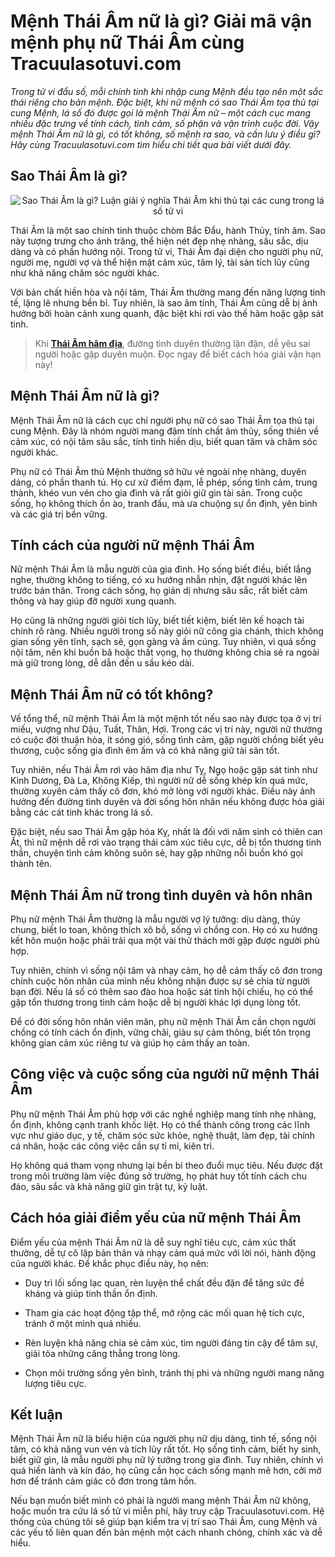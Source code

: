 <h1 dir="ltr"><strong>Mệnh Thái Âm nữ là gì? Giải mã vận mệnh phụ nữ Thái Âm cùng Tracuulasotuvi.com</strong></h1>

<p dir="ltr"><em>Trong tử vi đẩu số, mỗi chính tinh khi nhập cung Mệnh đều tạo nên một sắc thái riêng cho bản mệnh. Đặc biệt, khi nữ mệnh có sao Thái Âm tọa thủ tại cung Mệnh, lá số đó được gọi là mệnh Thái Âm nữ &ndash; một cách cục mang nhiều đặc trưng về tính cách, tình cảm, số phận và vận trình cuộc đời. Vậy mệnh Thái Âm nữ là gì, có tốt không, số mệnh ra sao, và cần lưu ý điều gì? Hãy cùng Tracuulasotuvi.com tìm hiểu chi tiết qua bài viết dưới đây.</em></p>

<h2 dir="ltr"><strong>Sao Thái Âm là gì?</strong></h2>

<p dir="ltr" style="text-align:center"><img alt="Sao Thái Âm là gì? Luận giải ý nghĩa Thái Âm khi thủ tại các cung trong lá số tử vi" src="https://tracuulasotuvi.com/wp-content/uploads/2024/07/sao-thai-am-6.jpg" /></p>

<p dir="ltr">Thái Âm là một sao chính tinh thuộc chòm Bắc Đẩu, hành Thủy, tính âm. Sao này tượng trưng cho ánh trăng, thể hiện nét đẹp nhẹ nhàng, sâu sắc, dịu dàng và có phần hướng nội. Trong tử vi, Thái Âm đại diện cho người phụ nữ, người mẹ, người vợ và thể hiện mặt cảm xúc, tâm lý, tài sản tích lũy cũng như khả năng chăm sóc người khác.</p>

<p dir="ltr">Với bản chất hiền hòa và nội tâm, Thái Âm thường mang đến năng lượng tinh tế, lặng lẽ nhưng bền bỉ. Tuy nhiên, là sao âm tính, Thái Âm cũng dễ bị ảnh hưởng bởi hoàn cảnh xung quanh, đặc biệt khi rơi vào thế hãm hoặc gặp sát tinh.</p>

<blockquote>
<p dir="ltr">Khi <strong><a href="https://tracuulasotuvi.com/thai-am.html">Thái Âm hãm địa</a></strong>, đường tình duyên thường lận đận, dễ yêu sai người hoặc gặp duyên muộn. Đọc ngay để biết cách hóa giải vận hạn này!</p>
</blockquote>

<h2 dir="ltr"><strong>Mệnh Thái Âm nữ là gì?</strong></h2>

<p dir="ltr">Mệnh Thái Âm nữ là cách cục chỉ người phụ nữ có sao Thái Âm tọa thủ tại cung Mệnh. Đây là nhóm người mang đậm tính chất âm thủy, sống thiên về cảm xúc, có nội tâm sâu sắc, tính tình hiền dịu, biết quan tâm và chăm sóc người khác.</p>

<p dir="ltr">Phụ nữ có Thái Âm thủ Mệnh thường sở hữu vẻ ngoài nhẹ nhàng, duyên dáng, có phần thanh tú. Họ cư xử điềm đạm, lễ phép, sống tình cảm, trung thành, khéo vun vén cho gia đình và rất giỏi giữ gìn tài sản. Trong cuộc sống, họ không thích ồn ào, tranh đấu, mà ưa chuộng sự ổn định, yên bình và các giá trị bền vững.</p>

<h2 dir="ltr"><strong>Tính cách của người nữ mệnh Thái Âm</strong></h2>

<p dir="ltr">Nữ mệnh Thái Âm là mẫu người của gia đình. Họ sống biết điều, biết lắng nghe, thường không to tiếng, có xu hướng nhẫn nhịn, đặt người khác lên trước bản thân. Trong cách sống, họ giản dị nhưng sâu sắc, rất biết cảm thông và hay giúp đỡ người xung quanh.</p>

<p dir="ltr">Họ cũng là những người giỏi tích lũy, biết tiết kiệm, biết lên kế hoạch tài chính rõ ràng. Nhiều người trong số này giỏi nữ công gia chánh, thích không gian sống yên tĩnh, sạch sẽ, gọn gàng và ấm cúng. Tuy nhiên, vì quá sống nội tâm, nên khi buồn bã hoặc thất vọng, họ thường không chia sẻ ra ngoài mà giữ trong lòng, dễ dẫn đến u sầu kéo dài.</p>

<h2 dir="ltr"><strong>Mệnh Thái Âm nữ có tốt không?</strong></h2>

<p dir="ltr">Về tổng thể, nữ mệnh Thái Âm là một mệnh tốt nếu sao này được tọa ở vị trí miếu, vượng như Dậu, Tuất, Thân, Hợi. Trong các vị trí này, người nữ thường có cuộc đời thuận hòa, ít sóng gió, sống tình cảm, gặp người chồng biết yêu thương, cuộc sống gia đình êm ấm và có khả năng giữ tài sản tốt.</p>

<p dir="ltr">Tuy nhiên, nếu Thái Âm rơi vào hãm địa như Tỵ, Ngọ hoặc gặp sát tinh như Kình Dương, Đà La, Không Kiếp, thì người nữ dễ sống khép kín quá mức, thường xuyên cảm thấy cô đơn, khó mở lòng với người khác. Điều này ảnh hưởng đến đường tình duyên và đời sống hôn nhân nếu không được hóa giải bằng các cát tinh khác trong lá số.</p>

<p dir="ltr">Đặc biệt, nếu sao Thái Âm gặp hóa Kỵ, nhất là đối với năm sinh có thiên can Ất, thì nữ mệnh dễ rơi vào trạng thái cảm xúc tiêu cực, dễ bị tổn thương tinh thần, chuyện tình cảm không suôn sẻ, hay gặp những nỗi buồn khó gọi thành tên.</p>

<h2 dir="ltr"><strong>Mệnh Thái Âm nữ trong tình duyên và hôn nhân</strong></h2>

<p dir="ltr">Phụ nữ mệnh Thái Âm thường là mẫu người vợ lý tưởng: dịu dàng, thủy chung, biết lo toan, không thích xô bồ, sống vì chồng con. Họ có xu hướng kết hôn muộn hoặc phải trải qua một vài thử thách mới gặp được người phù hợp.</p>

<p dir="ltr">Tuy nhiên, chính vì sống nội tâm và nhạy cảm, họ dễ cảm thấy cô đơn trong chính cuộc hôn nhân của mình nếu không nhận được sự sẻ chia từ người bạn đời. Nếu lá số có thêm sao đào hoa hoặc sát tinh hội chiếu, họ có thể gặp tổn thương trong tình cảm hoặc dễ bị người khác lợi dụng lòng tốt.</p>

<p dir="ltr">Để có đời sống hôn nhân viên mãn, phụ nữ mệnh Thái Âm cần chọn người chồng có tính cách ổn định, vững chãi, giàu sự cảm thông, biết tôn trọng không gian cảm xúc riêng tư và giúp họ cảm thấy an toàn.</p>

<h2 dir="ltr"><strong>Công việc và cuộc sống của người nữ mệnh Thái Âm</strong></h2>

<p dir="ltr">Phụ nữ mệnh Thái Âm phù hợp với các nghề nghiệp mang tính nhẹ nhàng, ổn định, không cạnh tranh khốc liệt. Họ có thể thành công trong các lĩnh vực như giáo dục, y tế, chăm sóc sức khỏe, nghệ thuật, làm đẹp, tài chính cá nhân, hoặc các công việc cần sự tỉ mỉ, kiên trì.</p>

<p dir="ltr">Họ không quá tham vọng nhưng lại bền bỉ theo đuổi mục tiêu. Nếu được đặt trong môi trường làm việc đúng sở trường, họ phát huy tốt tính cách chu đáo, sâu sắc và khả năng giữ gìn trật tự, kỷ luật.</p>

<h2 dir="ltr"><strong>Cách hóa giải điểm yếu của nữ mệnh Thái Âm</strong></h2>

<p dir="ltr">Điểm yếu của mệnh Thái Âm nữ là dễ suy nghĩ tiêu cực, cảm xúc thất thường, dễ tự cô lập bản thân và nhạy cảm quá mức với lời nói, hành động của người khác. Để khắc phục điều này, họ nên:</p>

<ul>
	<li dir="ltr">
	<p dir="ltr">Duy trì lối sống lạc quan, rèn luyện thể chất đều đặn để tăng sức đề kháng và giúp tinh thần ổn định.</p>
	</li>
	<li dir="ltr">
	<p dir="ltr">Tham gia các hoạt động tập thể, mở rộng các mối quan hệ tích cực, tránh ở một mình quá nhiều.</p>
	</li>
	<li dir="ltr">
	<p dir="ltr">Rèn luyện khả năng chia sẻ cảm xúc, tìm người đáng tin cậy để tâm sự, giải tỏa những căng thẳng trong lòng.</p>
	</li>
	<li dir="ltr">
	<p dir="ltr">Chọn môi trường sống yên bình, tránh thị phi và những người mang năng lượng tiêu cực.</p>
	</li>
</ul>

<h2 dir="ltr"><strong>Kết luận</strong></h2>

<p dir="ltr">Mệnh Thái Âm nữ là biểu hiện của người phụ nữ dịu dàng, tinh tế, sống nội tâm, có khả năng vun vén và tích lũy rất tốt. Họ sống tình cảm, biết hy sinh, biết giữ gìn, là mẫu người phụ nữ lý tưởng trong gia đình. Tuy nhiên, chính vì quá hiền lành và kín đáo, họ cũng cần học cách sống mạnh mẽ hơn, cởi mở hơn để tránh cảm giác cô đơn trong tâm hồn.</p>

<p dir="ltr">Nếu bạn muốn biết mình có phải là người mang mệnh Thái Âm nữ không, hoặc muốn tra cứu lá số tử vi miễn phí, hãy truy cập Tracuulasotuvi.com. Hệ thống của chúng tôi sẽ giúp bạn kiểm tra vị trí sao Thái Âm, cung Mệnh và các yếu tố liên quan đến bản mệnh một cách nhanh chóng, chính xác và dễ hiểu.</p>

<h1 dir="ltr">&nbsp;</h1>

